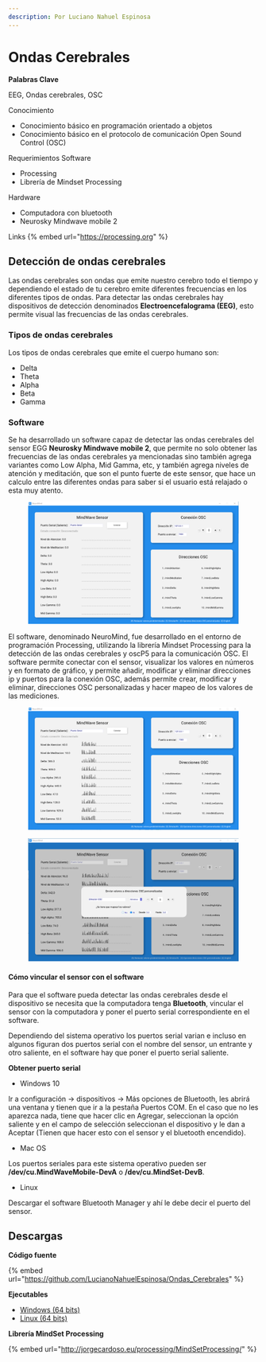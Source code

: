 ```yaml
---
description: Por Luciano Nahuel Espinosa
---
```


# Ondas Cerebrales

**Palabras Clave**

EEG, Ondas cerebrales, OSC

Conocimiento
* Conocimiento básico en programación orientado a objetos
* Conocimiento básico en el protocolo de comunicación Open Sound Control (OSC)


Requerimientos
Software

* Processing
* Librería de Mindset Processing

Hardware

* Computadora con bluetooth
* Neurosky Mindwave mobile 2


Links
{% embed url="https://processing.org" %}


## Detección de ondas cerebrales

Las ondas cerebrales son ondas que emite nuestro cerebro todo el tiempo y dependiendo el estado de tu cerebro emite diferentes frecuencias en los diferentes tipos de ondas. Para detectar las ondas cerebrales hay dispositivos de detección denominados **Electroencefalograma (EEG)**, esto permite visual las frecuencias de las ondas cerebrales.

### Tipos de ondas cerebrales

Los tipos de ondas cerebrales que emite el cuerpo humano son:

* Delta
* Theta
* Alpha
* Beta
* Gamma

### Software

Se ha desarrollado un software capaz de detectar las ondas cerebrales del sensor EGG **Neurosky Mindwave mobile 2**, que permite no solo obtener las frecuencias de las ondas cerebrales ya mencionadas sino también agrega variantes como Low Alpha, Mid Gamma, etc, y también agrega niveles de atención y meditación, que son el punto fuerte de este sensor, que hace un calculo entre las diferentes ondas para saber si el usuario está relajado o esta muy atento.

<figure><img src="../.gitbook/assets/Brainwave (1).png" alt="Picture 1"><figcaption></figcaption></figure>

El software, denominado NeuroMind, fue desarrollado en el entorno de programación Processing, utilizando la librería Mindset Processing para la detección de las ondas cerebrales y oscP5 para la comunicación OSC. El software permite conectar con el sensor, visualizar los valores en números y en formato de gráfico, y permite añadir, modificar y eliminar direcciones ip y puertos para la conexión OSC, además permite crear, modificar y eliminar, direcciones OSC personalizadas y hacer mapeo de los valores de las mediciones.

<figure><img src="../.gitbook/assets/Brainwave (2).png" alt="Picture 2"><figcaption></figcaption></figure>

<figure><img src="../.gitbook/assets/Brainwave (3).png" alt="Picture 2"><figcaption></figcaption></figure>

#### Cómo vincular el sensor con el software

Para que el software pueda detectar las ondas cerebrales desde el dispositivo se necesita que la computadora tenga **Bluetooth**, vincular el sensor con la computadora y poner el puerto serial correspondiente en el software.

Dependiendo del sistema operativo los puertos serial varian e incluso en algunos figuran dos puertos serial con el nombre del sensor, un entrante y otro saliente, en el software hay que poner el puerto serial saliente.

**Obtener puerto serial**

* Windows 10

Ir a configuración -> dispositivos -> Más opciones de Bluetooth, les abrirá una ventana y tienen que ir a la pestaña Puertos COM. En el caso que no les aparezca nada, tiene que hacer clic en Agregar, seleccionan la opción saliente y en el campo de selección seleccionan el dispositivo y le dan a Aceptar (Tienen que hacer esto con el sensor y el bluetooth encendido).

* Mac OS

Los puertos seriales para este sistema operativo pueden ser **/dev/cu.MindWaveMobile-DevA** o **/dev/cu.MindSet-DevB**.

* Linux

Descargar el software Bluetooth Manager y ahí le debe decir el puerto del sensor.

## Descargas

**Código fuente**

{% embed url="https://github.com/LucianoNahuelEspinosa/Ondas_Cerebrales" %}

**Ejecutables**

* [Windows (64 bits)](https://drive.google.com/file/d/1pPv6eD7bbp1vdy8kbWvpjCb2NTqlRt6b/view?usp=sharing)
* [Linux (64 bits)](https://drive.google.com/file/d/1y24tR63k4sxq19a0M5-Rr5Z-PMzquRmT/view?usp=sharing)

**Librería MindSet Processing**

{% embed url="http://jorgecardoso.eu/processing/MindSetProcessing/" %}
